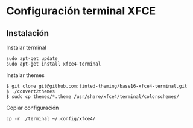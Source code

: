 # Configuración terminal XFCE

## Instalación

Instalar terminal

	sudo apt-get update
	sudo apt-get install xfce4-terminal

Instalar themes

    $ git clone git@github.com:tinted-theming/base16-xfce4-terminal.git
    $ ./convert2themes
    $ sudo cp themes/*.theme /usr/share/xfce4/terminal/colorschemes/

Copiar configuración 

	cp -r ./terminal ~/.config/xfce4/